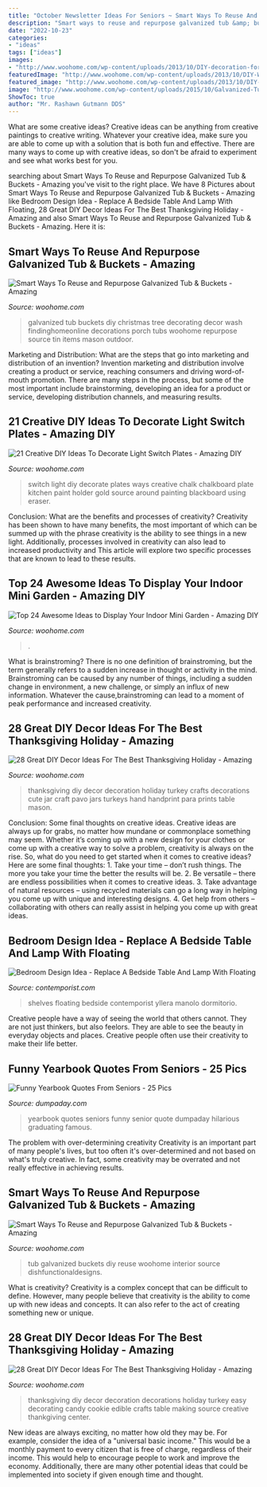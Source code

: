 ```yaml
---
title: "October Newsletter Ideas For Seniors ~ Smart Ways To Reuse And Repurpose Galvanized Tub &amp; Buckets"
description: "Smart ways to reuse and repurpose galvanized tub &amp; buckets"
date: "2022-10-23"
categories:
- "ideas"
tags: ["ideas"]
images:
- "http://www.woohome.com/wp-content/uploads/2013/10/DIY-decoration-for-Thanksgiving-20.jpg"
featuredImage: "http://www.woohome.com/wp-content/uploads/2013/10/DIY-Ways-To-Decorate-A-Light-Switch-Plate-9.jpg"
featured_image: "http://www.woohome.com/wp-content/uploads/2013/10/DIY-decoration-for-Thanksgiving-8.jpg"
image: "http://www.woohome.com/wp-content/uploads/2015/10/Galvanized-Tub-Buckets-WooHome-27.jpg"
ShowToc: true
author: "Mr. Rashawn Gutmann DDS"
---
```



What are some creative ideas?
Creative ideas can be anything from creative paintings to creative writing. Whatever your creative idea, make sure you are able to come up with a solution that is both fun and effective. There are many ways to come up with creative ideas, so don't be afraid to experiment and see what works best for you.

	

		
searching about Smart Ways To Reuse and Repurpose Galvanized Tub &amp; Buckets - Amazing you've visit to the right place. We have 8 Pictures about Smart Ways To Reuse and Repurpose Galvanized Tub &amp; Buckets - Amazing like Bedroom Design Idea - Replace A Bedside Table And Lamp With Floating, 28 Great DIY Decor Ideas For The Best Thanksgiving Holiday - Amazing and also Smart Ways To Reuse and Repurpose Galvanized Tub &amp; Buckets - Amazing. Here it is:
		
    
## Smart Ways To Reuse And Repurpose Galvanized Tub &amp; Buckets - Amazing

<img loading=lazy src="http://www.woohome.com/wp-content/uploads/2015/10/Galvanized-Tub-Buckets-WooHome-27.jpg" onerror="this.onerror=null;this.src='https://tse4.mm.bing.net/th?id=OIP.HxJG2DzJX14zHABafVwd_gHaLH&amp;pid=15.1';" alt="Smart Ways To Reuse and Repurpose Galvanized Tub &amp; Buckets - Amazing">

_Source: woohome.com_

>galvanized tub buckets diy christmas tree decorating decor wash findinghomeonline decorations porch tubs woohome repurpose source tin items mason outdoor. 

	

Marketing and Distribution: What are the steps that go into marketing and distribution of an invention?
Invention marketing and distribution involve creating a product or service, reaching consumers and driving word-of-mouth promotion. There are many steps in the process, but some of the most important include brainstorming, developing an idea for a product or service, developing distribution channels, and measuring results.

    
## 21 Creative DIY Ideas To Decorate Light Switch Plates - Amazing DIY

<img loading=lazy src="http://www.woohome.com/wp-content/uploads/2013/10/DIY-Ways-To-Decorate-A-Light-Switch-Plate-9.jpg" onerror="this.onerror=null;this.src='https://tse3.mm.bing.net/th?id=OIP.19Xwx7JraZQeKjZa-qlMeQHaLE&amp;pid=15.1';" alt="21 Creative DIY Ideas To Decorate Light Switch Plates - Amazing DIY">

_Source: woohome.com_

>switch light diy decorate plates ways creative chalk chalkboard plate kitchen paint holder gold source around painting blackboard using eraser. 

	

Conclusion: What are the benefits and processes of creativity?
Creativity has been shown to have many benefits, the most important of which can be summed up with the phrase creativity is the ability to see things in a new light. Additionally, processes involved in creativity can also lead to increased productivity and This article will explore two specific processes that are known to lead to these results.

    
## Top 24 Awesome Ideas To Display Your Indoor Mini Garden - Amazing DIY

<img loading=lazy src="https://www.woohome.com/wp-content/uploads/2016/04/indoor-garden-projects-13.jpg" onerror="this.onerror=null;this.src='https://tse2.mm.bing.net/th?id=OIP.Ki_UXHZ1V1w7he8dPZSgBAHaLH&amp;pid=15.1';" alt="Top 24 Awesome Ideas to Display Your Indoor Mini Garden - Amazing DIY">

_Source: woohome.com_

>. 

	

What is brainstroming?
There is no one definition of brainstroming, but the term generally refers to a sudden increase in thought or activity in the mind. Brainstroming can be caused by any number of things, including a sudden change in environment, a new challenge, or simply an influx of new information. Whatever the cause,brainstroming can lead to a moment of peak performance and increased creativity.

    
## 28 Great DIY Decor Ideas For The Best Thanksgiving Holiday - Amazing

<img loading=lazy src="http://www.woohome.com/wp-content/uploads/2013/10/DIY-decoration-for-Thanksgiving-20.jpg" onerror="this.onerror=null;this.src='https://tse2.mm.bing.net/th?id=OIP.i-k4K7YioG4u4enu0NrRtAHaHa&amp;pid=15.1';" alt="28 Great DIY Decor Ideas For The Best Thanksgiving Holiday - Amazing">

_Source: woohome.com_

>thanksgiving diy decor decoration holiday turkey crafts decorations cute jar craft pavo jars turkeys hand handprint para prints table mason. 

	

Conclusion: Some final thoughts on creative ideas.
Creative ideas are always up for grabs, no matter how mundane or commonplace something may seem. Whether it’s coming up with a new design for your clothes or come up with a creative way to solve a problem, creativity is always on the rise. So, what do you need to get started when it comes to creative ideas? Here are some final thoughts: 1. Take your time – don’t rush things. The more you take your time the better the results will be. 2. Be versatile – there are endless possibilities when it comes to creative ideas. 3. Take advantage of natural resources – using recycled materials can go a long way in helping you come up with unique and interesting designs. 4. Get help from others – collaborating with others can really assist in helping you come up with great ideas. 
    
## Bedroom Design Idea - Replace A Bedside Table And Lamp With Floating

<img loading=lazy src="https://www.contemporist.com/wp-content/uploads/2017/10/bedside-table-shelving-bedroom-design-041017-1247-03.jpg" onerror="this.onerror=null;this.src='https://tse3.mm.bing.net/th?id=OIP.VtbfOQGLRVWj-7YcHh--4QHaKX&amp;pid=15.1';" alt="Bedroom Design Idea - Replace A Bedside Table And Lamp With Floating">

_Source: contemporist.com_

>shelves floating bedside contemporist yllera manolo dormitorio. 

	

Creative people have a way of seeing the world that others cannot. They are not just thinkers, but also feelors. They are able to see the beauty in everyday objects and places. Creative people often use their creativity to make their life better.

    
## Funny Yearbook Quotes From Seniors - 25 Pics

<img loading=lazy src="http://www.dumpaday.com/wp-content/uploads/2013/05/yearbook-quotes-from-seniors-dumpaday-6.jpg" onerror="this.onerror=null;this.src='https://tse2.mm.bing.net/th?id=OIP.4vwoqPITIKno2N0SiUzd_QHaMF&amp;pid=15.1';" alt="Funny Yearbook Quotes From Seniors - 25 Pics">

_Source: dumpaday.com_

>yearbook quotes seniors funny senior quote dumpaday hilarious graduating famous. 

	

The problem with over-determining creativity
Creativity is an important part of many people's lives, but too often it's over-determined and not based on what's truly creative. In fact, some creativity may be overrated and not really effective in achieving results.

    
## Smart Ways To Reuse And Repurpose Galvanized Tub &amp; Buckets - Amazing

<img loading=lazy src="https://www.woohome.com/wp-content/uploads/2015/10/Galvanized-Tub-Buckets-WooHome-28.jpg" onerror="this.onerror=null;this.src='https://tse1.mm.bing.net/th?id=OIP.kIClyZAHqivchhocQIs1-QHaLG&amp;pid=15.1';" alt="Smart Ways To Reuse and Repurpose Galvanized Tub &amp; Buckets - Amazing">

_Source: woohome.com_

>tub galvanized buckets diy reuse woohome interior source dishfunctionaldesigns. 

	

What is creativity?
Creativity is a complex concept that can be difficult to define. However, many people believe that creativity is the ability to come up with new ideas and concepts. It can also refer to the act of creating something new or unique.

    
## 28 Great DIY Decor Ideas For The Best Thanksgiving Holiday - Amazing

<img loading=lazy src="http://www.woohome.com/wp-content/uploads/2013/10/DIY-decoration-for-Thanksgiving-8.jpg" onerror="this.onerror=null;this.src='https://tse1.mm.bing.net/th?id=OIP.B6CcKJ04_LGgRyDybnMAcQHaFS&amp;pid=15.1';" alt="28 Great DIY Decor Ideas For The Best Thanksgiving Holiday - Amazing">

_Source: woohome.com_

>thanksgiving diy decor decoration decorations holiday turkey easy decorating candy cookie edible crafts table making source creative thankgiving center. 

	

New ideas are always exciting, no matter how old they may be. For example, consider the idea of a "universal basic income." This would be a monthly payment to every citizen that is free of charge, regardless of their income. This would help to encourage people to work and improve the economy. Additionally, there are many other potential ideas that could be implemented into society if given enough time and thought.

